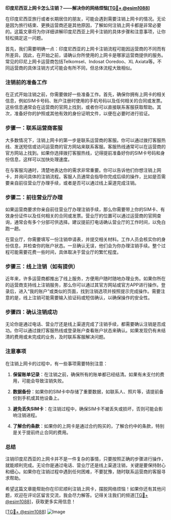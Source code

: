 **印度尼西亚上网卡怎么注销？——解决你的网络烦恼[[TG💪+ @esim1088](https://t.me/s/esim1088)]**

在印度尼西亚旅行或者长期居住的朋友，可能会遇到需要注销上网卡的情况。无论是因为旅行结束、更换运营商还是其他原因，了解如何注销上网卡都是非常必要的。这篇文章将为你详细讲解印度尼西亚上网卡注销的具体步骤和注意事项，让你轻松搞定这一问题。

首先，我们需要明确一点：印度尼西亚的上网卡注销流程可能因运营商的不同而有所差异。因此，在开始之前，请确认你所使用的上网卡是哪家运营商提供的服务。常见的印尼上网卡运营商包括Telkomsel、Indosat Ooredoo、XL Axiata等。不同运营商的具体注销方式可能会有所不同，但总体流程大致相似。

### 注销前的准备工作

在正式开始注销之前，你需要做好一些准备工作。首先，确保你拥有上网卡的相关信息，例如SIM卡号码、账户注册时使用的手机号码以及任何相关的合同或发票。这些信息通常会在运营商的官网上找到，或者你可以直接联系客服获取帮助。其次，准备好你的护照或其他有效的身份证明文件，以便在必要时进行验证。

### 步骤一：联系运营商客服

大多数情况下，注销上网卡的第一步是联系运营商的客服。你可以通过拨打客服热线、发送短信或访问运营商的官方网站来联系客服。客服热线通常可以在运营商的官方网站上找到。如果你选择拨打客服热线，记得提前准备好你的SIM卡号码和身份信息，这样可以加快处理速度。

在与客服沟通时，清楚地表达你的需求非常重要。你可以告诉他们你想注销上网卡，并询问具体的注销流程。客服人员通常会指导你完成后续的操作，比如是否需要亲自前往营业厅办理手续，或者是否可以通过线上渠道完成注销。

### 步骤二：前往营业厅办理

如果运营商要求你亲自前往营业厅办理注销手续，那么你需要带上你的SIM卡、有效身份证件以及任何相关的合同或发票。营业厅的位置可以通过运营商的官网查询，通常会有多个分部可供选择。建议提前打电话确认营业厅的工作时间，以免白跑一趟。

在营业厅，你需要填写一份注销申请表，并提交相关材料。工作人员会核实你的身份信息，并检查你的账户状态。一旦确认无误，他们会为你办理注销手续。整个过程可能需要花费一些时间，具体取决于营业厅的繁忙程度。

### 步骤三：线上注销（如有提供）

近年来，许多运营商都推出了线上服务，方便用户随时随地办理业务。如果你所在的运营商支持线上注销服务，那么你可以通过其官方网站或官方APP进行操作。登录后，进入“我的账户”或类似的页面，找到注销选项并按照提示完成操作。需要注意的是，线上注销可能需要输入验证码或短信确认，以确保操作的安全性。

### 步骤四：确认注销成功

无论你是通过电话、营业厅还是线上渠道完成了注销手续，都需要确认注销是否成功。你可以通过拨打客服热线或登录账户查看账户状态来确认。如果发现仍有未结清的费用或未完成的业务，及时联系客服解决问题。

### 注意事项

在注销上网卡的过程中，有一些事项需要特别注意：

1. **保留账单记录**：在注销之前，确保所有的账单都已经结清。如果有未支付的费用，可能会导致注销失败。
   
2. **数据备份**：如果你的SIM卡中存储了重要数据，如联系人、照片等，请提前备份到手机或其他设备上。

3. **避免丢失SIM卡**：在注销过程中，确保SIM卡不被丢失或损坏，否则可能会影响注销进程。

4. **了解合约条款**：如果你的上网卡是通过合约购买的，了解合约中的条款，特别是关于提前终止合同的费用。

### 总结

注销印度尼西亚的上网卡并不是一件复杂的事情，只要按照正确的步骤进行操作，就能顺利完成。无论你是通过电话、营业厅还是线上渠道注销，关键是要保持耐心和细心。如果你在注销过程中遇到任何困难，不要犹豫，随时联系运营商的客服寻求帮助。

希望这篇文章能帮助你在印尼顺利注销上网卡，摆脱网络烦恼！如果你还有其他问题，欢迎在评论区留言交流，我会尽力解答。记得关注我们的频道[[TG💪+ @esim1088](https://t.me/s/esim1088)]，获取更多实用信息！

[[TG💪+ @esim1088](https://t.me/s/esim1088)] ![Image](https://i.postimg.cc/4NQfJmqS/Snipaste-2025-05-13-00-14-12.png)